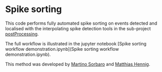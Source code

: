 Spike sorting
=============

This code performs fully automated spike sorting on events detected and localised with the interpolating spike detection tools in  the sub-project [postProcessing](../postProcessing).


The full workflow is illustrated in the jupyter notebook [Spike sorting workflow demonstration.ipynb](Spike sorting workflow demonstration.ipynb).

This method was developed by [Martino Sorbaro](http://martinosorb.github.io) and [Matthias Hennig](http://homepages.inf.ed.ac.uk/mhennig/index.html).
